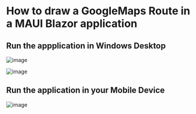 # How to draw a GoogleMaps Route in a MAUI Blazor application

## Run the appplication in Windows Desktop

![image](https://github.com/user-attachments/assets/62063706-4e70-4326-97ab-08d7a929d790)

![image](https://github.com/user-attachments/assets/87fafb54-ed3e-4413-a6fe-234fde4d6955)

## Run the application in your Mobile Device

![image](https://github.com/user-attachments/assets/cc5598aa-d8ab-4817-9412-20a4b45fc4c2)


